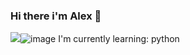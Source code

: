 ### Hi there i'm Alex 👋

<img src="https://disk.yandex.ru/i/IWBVr5_ZFv0p5w">![image](https://github.com/AlexK919/AlexK919/assets/154673922/6311fdd0-fc1a-4567-8212-067e8c00f1e6)
 I'm currently learning: python 

